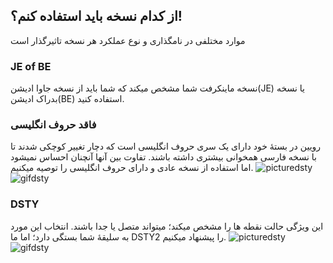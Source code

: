 ## از کدام نسخه باید استفاده کنم؟!
موارد مختلفی در نامگذاری و نوع عملکرد هر نسخه تاثیرگذار است
### JE of BE
نسخه ماینکرفت شما مشخص میکند که شما باید از نسخه جاوا ادیشن(JE) یا نسخه بدراک ادیشن(BE) استفاده کنید.
### فاقد حروف انگلیسی
رویین در بستۀ خود دارای یک سری حروف انگلیسی است که دچار تغییر کوچکی شدند تا با نسخه فارسی همخوانی بیشتری داشته باشند. تفاوت بین آنها آنچنان احساس نمیشود اما استفاده از نسخه عادی و دارای حروف انگلیسی را توصیه میکنیم.
![picturedsty](https://github.com/modafe5124/Rooyin-in-minecraft/assets/100155793/ddaaed3a-b2e1-4a4c-9c71-cf3297d5effb)
![gifdsty](https://github.com/modafe5124/Rooyin-in-minecraft/assets/100155793/833b5cb5-8e0e-4f28-b4fb-a21725b321de)
### DSTY
این ویژگی حالت نقطه ها را مشخص میکند؛ میتواند متصل یا جدا باشند. انتخاب این مورد به سلیقۀ شما بستگی دارد؛ اما ما DSTY2 را پیشنهاد میکنیم.
![picturedsty](https://github.com/modafe5124/Rooyin-in-minecraft/assets/100155793/36f408a0-f29d-4397-b1c3-197430617ef9)
![gifdsty](https://github.com/modafe5124/Rooyin-in-minecraft/assets/100155793/dbde8ca0-2502-4b1f-a44c-b4d691ceae64)
